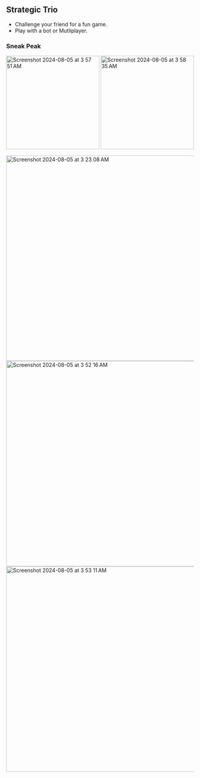 ## Strategic Trio
- Challenge your friend for a fun game.
- Play with a bot or Mutliplayer.

### Sneak Peak
<p align="left">
  <img height="auto" width="250" alt="Screenshot 2024-08-05 at 3 57 51 AM" src="https://github.com/user-attachments/assets/d35d5def-9678-49b7-9217-f983270ac119">
  <img height="auto" width="250" alt="Screenshot 2024-08-05 at 3 58 35 AM" src="https://github.com/user-attachments/assets/a71a1398-3b69-4e14-ac9a-fb527805dee5">
</p>
<p align="left">  
  <img width="550" alt="Screenshot 2024-08-05 at 3 23 08 AM" src="https://github.com/user-attachments/assets/f2c97d2c-c341-4d6a-b13a-8bdc53205f9f">
  <img width="550" alt="Screenshot 2024-08-05 at 3 52 16 AM" src="https://github.com/user-attachments/assets/2ed5dfc8-7a5f-4f90-9f5f-235651774f83">
  <img width="550" alt="Screenshot 2024-08-05 at 3 53 11 AM" src="https://github.com/user-attachments/assets/3a943f6f-333a-4470-a801-d34a0fbe75b6">
</p>
